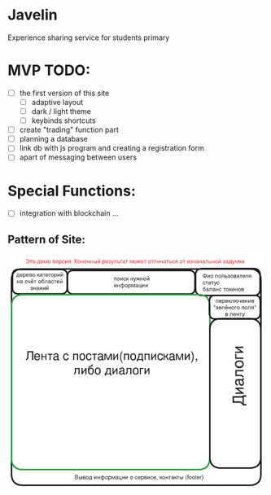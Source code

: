 # Javelin
Experience sharing service for students primary

# MVP TODO:
- [ ] the first version of this site 
	- [ ] adaptive layout
	- [ ] dark / light theme
	- [ ] keybinds shortcuts 
- [ ] create "trading" function part
- [ ] planning a database
- [ ] link db with js program and creating a registration form  
- [ ] apart of messaging between users

# Special Functions:
- [ ] integration with blockchain
...


## Pattern of Site:
![pattern of site](./site.jpg)

